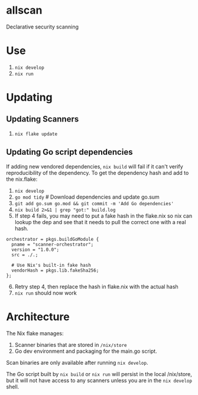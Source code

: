 # allscan
Declarative security scanning

# Use
1. `nix develop`
2. `nix run`

# Updating
## Updating Scanners
1. `nix flake update`
## Updating Go script dependencies
If adding new vendored dependencies, `nix build` will fail if it can't verify
reproducibility of the dependency. To get the dependency hash and add to the
nix.flake:
1. `nix develop`
2. `go mod tidy`  # Download dependencies and update go.sum
3. `git add go.sum go.mod && git commit -m 'Add Go dependencies'`
4. `nix build 2>&1 | grep "got:" build.log`
5. If step 4 fails, you may need to put a fake hash in the flake.nix so nix
   can lookup the dep and see that it needs to pull the correct one with a
   real hash.

```
orchestrator = pkgs.buildGoModule {
  pname = "scanner-orchestrator";
  version = "1.0.0";
  src = ./.;
  
  # Use Nix's built-in fake hash
  vendorHash = pkgs.lib.fakeSha256;
};
```
6. Retry step 4, then replace the hash in flake.nix with the actual hash
7. `nix run` should now work

# Architecture
The Nix flake manages:
1. Scanner binaries that are stored in `/nix/store`
2. Go dev environment and packaging for the main.go script.

Scan binaries are only available after running `nix develop`.

The Go script built by `nix build` or `nix run` will persist in the local
/nix/store, but it will not have access to any scanners unless you are in the
`nix develop` shell.
